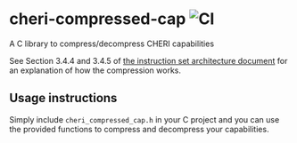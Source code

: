 # cheri-compressed-cap ![CI](https://github.com/CTSRD-CHERI/cheri-compressed-cap/workflows/C/C++%20CI/badge.svg)
A C library to compress/decompress CHERI capabilities

See Section 3.4.4 and 3.4.5 of [the instruction set architecture document](https://www.cl.cam.ac.uk/techreports/UCAM-CL-TR-927.pdf) for an explanation of how the compression works.

## Usage instructions
Simply include `cheri_compressed_cap.h` in your C project and you can use the provided functions to compress and decompress your capabilities.
